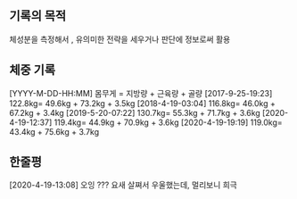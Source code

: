 ## 기록의 목적
체성분을 측정해서 , 유의미한 전략을 세우거나 판단에 정보로써 활용

## 체중 기록

[YYYY-M-DD-HH:MM] 몸무게 = 지방량 + 근육량 + 골량
[2017-9-25-19:23] 122.8kg= 49.6kg + 73.2kg + 3.5kg
[2018-4-19-03:04] 116.8kg= 46.0kg + 67.2kg + 3.4kg
[2019-5-20-07:22] 130.7kg= 55.3kg + 71.7kg + 3.6kg
[2020-4-19-12:37] 119.4kg= 44.9kg + 70.9kg + 3.6kg 
[2020-4-19-19:19] 119.0kg= 43.4kg + 75.6kg + 3.7kg
## 한줄평
[2020-4-19-13:08] 오잉 ??? 요새 살쪄서 우울했는데,  멀리보니 희극